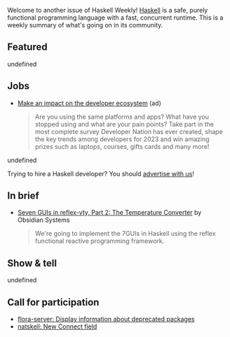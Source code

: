Welcome to another issue of Haskell Weekly!
[Haskell](https://www.haskell.org) is a safe, purely functional programming language with a fast, concurrent runtime.
This is a weekly summary of what's going on in its community.

## Featured

undefined

## Jobs

<!-- Runs on 2022-12-08, 2022-12-15, 2023-01-05 & 2022-01-12. -->
- [Make an impact on the developer ecosystem](https://developereconomics.net/?member_id=haskell) (ad)
  > Are you using the same platforms and apps? What have you stopped using and what are your pain points? Take part in the most complete survey Developer Nation has ever created, shape the key trends among developers for 2023 and win amazing prizes such as laptops, courses, gifts cards and many more!

undefined

Trying to hire a Haskell developer?
You should [advertise with us](https://haskellweekly.news/advertising.html)!

## In brief

- [Seven GUIs in reflex-vty, Part 2: The Temperature Converter](https://blog.obsidian.systems/seven-guis-in-reflex-vty-part-2-the-temperature-converter/) by Obsidian Systems
  > We're going to implement the 7GUIs in Haskell using the reflex functional reactive programming framework.

## Show & tell

undefined

## Call for participation

- [flora-server: Display information about deprecated packages](https://github.com/flora-pm/flora-server/issues/319)
- [natskell: New Connect field](https://github.com/samisagit/natskell/issues/84)
